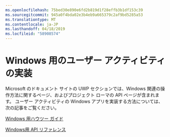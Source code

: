 ```yaml
---
ms.openlocfilehash: 75bed30e890e6fd2b819d1f28effb3b1df153c39
ms.sourcegitcommit: 945a0f4bda02e3b4eb9a665379c2af9bd5285a53
ms.translationtype: MT
ms.contentlocale: ja-JP
ms.lasthandoff: 04/18/2019
ms.locfileid: "58908574"
---
```

# <a name="implementing-user-activities-for-windows"></a>Windows 用のユーザー アクティビティの実装

Microsoft のドキュメント サイトの UWP セクションでは、Windows 関連の操作方法に関するページ、およびプロジェクト ローマの API ページが含まれます。 ユーザー アクティビティの Windows アプリを実装する方法については、次の記事をご覧ください。

[Windows 用ハウツー ガイド](https://docs.microsoft.com/windows/uwp/launch-resume/useractivities)

[Windows用 API リファレンス](https://docs.microsoft.com/uwp/api/windows.applicationmodel.useractivities)